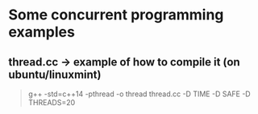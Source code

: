 # Some concurrent programming examples

## thread.cc -> example of how to compile it (on ubuntu/linuxmint)
> g++ -std=c++14 -pthread -o thread thread.cc -D TIME -D SAFE -D THREADS=20
